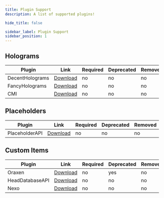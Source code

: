```yaml
---
title: Plugin Support
description: A list of supported plugins!

hide_title: false

sidebar_label: Plugin Support
sidebar_position: 1
---
```

## Holograms
| Plugin          | Link                                                                                                                                | Required | Deprecated | Removed | Added | Planned |
|-----------------|-------------------------------------------------------------------------------------------------------------------------------------|----------|------------|---------|-------|---------|
| DecentHolograms | [Download](https://modrinth.com/plugin/decentholograms)                                                                             | no       | no         | no      | yes   | n/a     |
| FancyHolograms  | [Download](https://modrinth.com/plugin/fancyholograms)                                                                              | no       | no         | no      | yes   | n/a     |
| CMI             | [Download](https://www.spigotmc.org/resources/cmi-298-commands-insane-kits-portals-essentials-economy-mysql-sqlite-much-more.3742/) | no       | no         | no      | yes   | n/a     |

## Placeholders
| Plugin         | Link                                                          | Required | Deprecated | Removed | Added | Planned |
|----------------|---------------------------------------------------------------|----------|------------|---------|-------|---------|
| PlaceholderAPI | [Download](https://hangar.papermc.io/HelpChat/PlaceholderAPI) | no       | no         | no      | yes   | n/a     |

## Custom Items
| Plugin          | Link                                                                                                                                                  | Required | Deprecated | Removed | Added | Planned |
|-----------------|-------------------------------------------------------------------------------------------------------------------------------------------------------|----------|------------|---------|-------|---------|
| Oraxen          | [Download](https://www.spigotmc.org/resources/%E2%98%84%EF%B8%8F-oraxen-custom-items-blocks-emotes-furniture-resourcepack-and-gui-1-18-1-20-4.72448/) | no       | yes        | no      | yes   | n/a     |
| HeadDatabaseAPI | [Download](https://www.spigotmc.org/resources/head-database.14280/)                                                                                   | no       | no         | no      | yes   | n/a     |
| Nexo            | [Download](https://polymart.org/resource/nexo.6901)                                                                                                   | no       | no         | no      | yes   | yes     |